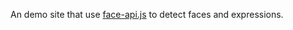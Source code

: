 An demo site that use [face-api.js](https://github.com/justadudewhohacks/face-api.js/) to detect faces and expressions.
